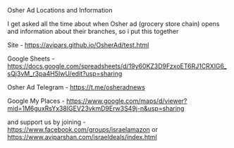 Osher Ad Locations and Information

I get asked all the time about when Osher ad (grocery store chain) opens and information about their branches, so i put this together


Site - 
https://avipars.github.io/OsherAd/test.html

Google Sheets - 
https://docs.google.com/spreadsheets/d/19y60KZ3D9FzxoET6RJ1CRXlG6_sQj3vM_r3pa4H5IwU/edit?usp=sharing

Osher Ad Telegram - 
https://t.me/osheradnews

Google My Places - 
https://www.google.com/maps/d/viewer?mid=1M6guxRsYx38IGEV23vkmD9Erw3S49j-n&usp=sharing 

and support us by joining -  https://www.facebook.com/groups/israelamazon or https://www.aviparshan.com/israeldeals/index.html


